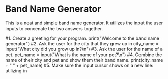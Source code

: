 # Band Name Generator
This is a neat and simple band name generator.
It utilizes the input the user inputs to concenate the two answers together.

#1. Create a greeting for your program.
print("Welcome to the band name generator")
#2. Ask the user for the city that they grew up in
city_name = input("What city did you grow up in?\n")
#3. Ask the user for the name of a pet.
pet_name = input("What is the name of your pet?\n")
#4. Combine the name of their city and pet and show them their band name.
print(city_name + " " + pet_name)
#5. Make sure the input cursor shows on a new line: utilizing \n
